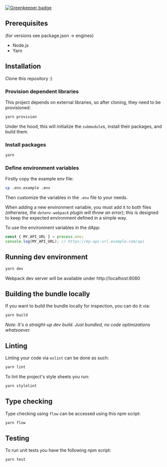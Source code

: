 [![Greenkeeper badge](https://badges.greenkeeper.io/JoinColony/colonyDapp.svg?token=ab5cc1c9b3fffa7f098e11807727fd68e5811838df8b7240c9dbd1c54f424c48&ts=1510794087610)](https://greenkeeper.io/)

## Prerequisites
(for versions see package.json -> engines)
* Node.js
* Yarn

## Installation

Clone this repository :)

### Provision dependent libraries

This project depends on external libraries, so after cloning, they need to be provisioned:
```bash
yarn provision
```

Under the hood, this will initialize the `submodule`s, install their packages, and build them.

### Install packages

```bash
yarn
```

### Define environment variables

Firstly copy the example env file:
```bash
cp .env.example .env
```

Then customize the variables in the `.env` file to your needs.

When adding a new environment variable, you must add it to both files _(otherwise, the `dotenv-webpack` plugin will throw an error)_; this is designed to keep the expected environment defined in a simple way.

To use the environment variables in the dApp:

```js
const { MY_API_URL } = process.env;
console.log(MY_API_URL); // https://my-api-url.example.com/api
```

## Running dev environment

```bash
yarn dev
```

Webpack dev server will be available under http://localhost:8080

## Building the bundle locally

If you want to build the bundle locally for inspection, you can do it via:
```bash
yarn build
````

_Note: It's a straight-up dev build. Just bundled, no code optimizations whatsoever._

## Linting

Linting your code via `eslint` can be done as such:
```bash
yarn lint
```

To lint the project's style sheets you run:
```bash
yarn stylelint
```

## Type checking

Type checking using `flow` can be accessed using this npm script:
```bash
yarn flow
```

## Testing

To run unit tests you have the following npm script:

```bash
yarn test
```
